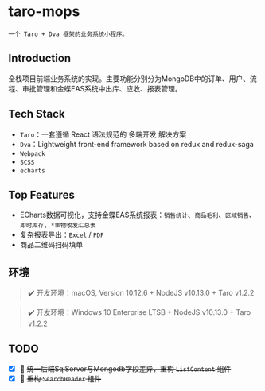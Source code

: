 # taro-mops

    一个 Taro + Dva 框架的业务系统小程序。

## Introduction

全栈项目前端业务系统的实现。主要功能分别分为MongoDB中的订单、用户、流程、审批管理和金蝶EAS系统中出库、应收、报表管理。

## Tech Stack

* `Taro`：一套遵循 React 语法规范的 多端开发 解决方案
* `Dva`：Lightweight front-end framework based on redux and redux-saga
* `Webpack`
* `SCSS`
* `echarts`

## Top Features

* ECharts数据可视化，支持金蝶EAS系统报表：`销售统计`、`商品毛利`、`区域销售`、`即时库存`、`*事物收发汇总表`
* 复杂报表导出：`Excel` / `PDF`
* 商品二维码扫码填单

## 环境

> ✔️ 开发环境：macOS, Version 10.12.6 + NodeJS v10.13.0 + Taro v1.2.2

> ✔️ 开发环境：Windows 10 Enterprise LTSB + NodeJS v10.13.0 + Taro v1.2.2

## TODO

* [x] 🙂 ~~统一后端SqlServer与Mongodb字段差异，重构 `ListContent` 组件~~
* [x] 🙂 ~~重构 `SearchHeader` 组件~~